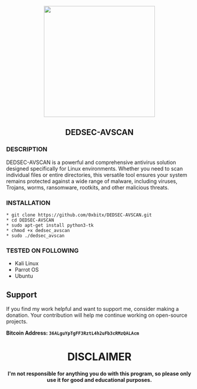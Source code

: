 <p align="center">
<img src="https://media2.giphy.com/media/v1.Y2lkPTc5MGI3NjExM3hucWpweXFkZTU1emV1ejh4djdkOGNrMDB4ZHFiZmw3a3Uya21wOSZlcD12MV9pbnRlcm5hbF9naWZfYnlfaWQmY3Q9Zw/4l59hKCbl2YopjffIf/giphy.webp", width="300", height="300">
</p>


<h2 align="center"> DEDSEC-AVSCAN </h2>

### DESCRIPTION
DEDSEC-AVSCAN is a powerful and comprehensive antivirus solution designed specifically for Linux environments. Whether you need to scan individual files or entire directories, this versatile tool ensures your system remains protected against a wide range of malware, including viruses, Trojans, worms, ransomware, rootkits, and other malicious threats. </h4>

### INSTALLATION
    * git clone https://github.com/0xbitx/DEDSEC-AVSCAN.git
    * cd DEDSEC-AVSCAN
    * sudo apt-get install python3-tk
    * chmod +x dedsec_avscan
    * sudo ./dedsec_avscan

### TESTED ON FOLLOWING
* Kali Linux 
* Parrot OS 
* Ubuntu

## Support

If you find my work helpful and want to support me, consider making a donation. Your contribution will help me continue working on open-source projects.

**Bitcoin Address: `36ALguYpTgFF3RztL4h2uFb3cRMzQALAcm`**
   
<h1 align="center"> DISCLAIMER </h1>

<h4 align="center">I'm not responsible for anything you do with this program, so please only use it for good and educational purposes. </h4>
